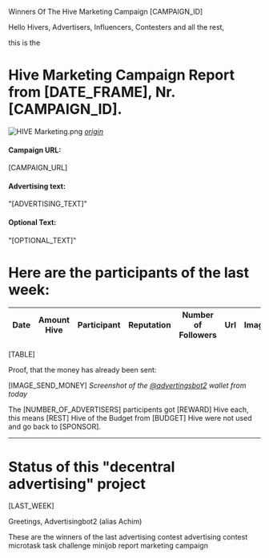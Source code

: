 Winners Of The Hive Marketing Campaign [CAMPAIGN_ID]

Hello Hivers, Advertisers, Influencers, Contesters and all the rest,

this is the
# Hive Marketing Campaign Report from [DATE_FRAME], Nr. [CAMPAIGN_ID].
![HIVE Marketing.png](https://files.peakd.com/file/peakd-hive/achimmertens/AKqchzabeuVfZ4Dio3CipS4qSJMBALn2bcSRbCxWziyEqTSacinMkaF6h3jk4as.png)
*[origin](https://photofunia.com/)*

#### Campaign URL: 
[CAMPAIGN_URL]

#### Advertising text: 
"[ADVERTISING_TEXT]"

#### Optional Text: 
"[OPTIONAL_TEXT]"

# Here are the participants of the last week:
|Date|Amount Hive|Participant|Reputation|Number of Followers|Url|Image|
|-|-|-|-|-|-|-|
[TABLE]





Proof, that the money has already been sent:

[IMAGE_SEND_MONEY]
*Screenshot of the [@advertingsbot2](https://peakd.com/@advertisingbot2/wallet) wallet from today*

The [NUMBER_OF_ADVERTISERS] participents got [REWARD] Hive each, this means [REST] Hive of the Budget from [BUDGET] Hive were not used and go back to [SPONSOR].

---
# Status of this "decentral advertising" project

[LAST_WEEK]



Greetings, Advertisingbot2 (alias Achim)



These are the winners of the last advertising contest
advertising contest microtask task challenge minijob report marketing campaign
